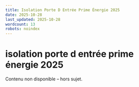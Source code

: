```yaml
---
title: Isolation Porte D Entrée Prime Énergie 2025
date: 2025-10-28
last_updated: 2025-10-28
wordcount: 13
robots: noindex
---
```


# isolation porte d entrée prime énergie 2025

Contenu non disponible – hors sujet.